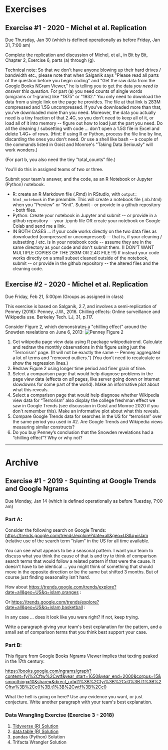 # Exercises

## Exercise #1 - 2020 - Michel et al. Replication

Due Thursday, Jan 30 (which is defined operationally as before Friday, Jan 31, 7:00 am)

Complete the replication and discussion of Michel, et al., in Bit by Bit, Chapter 2, Exercise 6, parts (a) through (g).

Technical note: So that we don't have anyone blowing up their hard drives / bandwidth etc., please note that when Salganik says "Please read all parts of the question before you begin coding" and "Get the raw data from the Google Books NGram Viewer," he is telling you to get the data *you need to answer this question.* For part (a) you need counts of single words (unigrams or 1-grams) like "1875" or "1932." You only need to download the data from a single link on the page he provides. The file at that link is 283M compressed and 1.5G uncompressed. If you've downloaded more than that, you've downloaded more than you need. Moreover, the data you actually need is a tiny fraction of that 2.4G, so you don't need to keep all of it, or load all of it into memory -- figure out how to load just the part you need. Do all the cleaning / subsetting with code ... don't open a 1.5G file in Excel and delete 1.4G+ of rows. (Hint: If using R or Python, process the file line by line, discarding the ones you don't need. Or use a shell like bash -- a couple of the commands listed in Goist and Monroe's "Taking Data Seriously" will work wonders.)

(For part b, you also need the tiny "total_counts" file.)

You'll do this in assigned teams of two or three.

Submit your team's answer, and the code, as an R Notebook or Jupyter (Python) notebook. 

* R: create an R Markdown file (.Rmd) in RStudio, with `output: html_notebook` in the preamble. This will create a notebook file (.nb.html) when you "Preview" or "Knit". Submit - or provide in a github repository - both files. 
* Python: Create your notebook in Jupyter and submit -- or provide in a github repository -- your .ipynb file OR create your notebook on Google Colab and send me a link. 
* IN BOTH CASES ... if your code works directly on the two data files as downloaded (compressed or uncompressed) -- that is, if your cleaning / subsetting / etc. is in your notebook code -- assume they are in the same directory as your code and don't submit them. (I DON'T WANT MULTIPLE COPIES OF THE 283M  OR 2.4G FILE !!!) If instead your code works directly on a small subset cleaned outside of the notebook, submit -- or provide in the github repository -- the altered files and the cleaning code. 

## Exercise #2 - 2020 - Michel et al. Replication

Due Friday, Feb 21, 5:00pm (Groups as assigned in class)

This exercise is based on Salganik, 2.7, and involves a semi-replication of Penney (2016): Penney, J.W., 2016. Chilling effects: Online surveillance and Wikipedia use. Berkeley Tech. LJ, 31, p.117.

Consider Figure 2, which demonstrates a "chilling effect" around the Snowden revelations on June 6, 2013: ![Penney Figure 2]("Penney2016RegressionDiscontinuity.jpeg")

1. Get wikipedia page view data using R package wikipediatrend. Calculate and redraw the monthly observations in this figure using just the "Terrorism" page. (It will not be exactly the same -- Penney aggregated a lot of terms and "removed outliers.") (You don't need to recalculate or show the regression lines.) 
2. Redraw Figure 2 using longer time period and finer grain of time.
3. Select a comparison page that would help diagnose problems in the page view data (effects on *all* pages, like server going down or internet slowdowns for some part of the world). Make an informative plot about what this reveals.
4. Select a comparison page that would help diagnose whether Wikipedia view data for “Terrorism” also display the college freshman effect we saw in Google Trends (see discussion in Goist and Monroe 2020 if you don't remember this). Make an informative plot about what this reveals.
5. Compare Google Trends data for searches in the US for “terrorism” over the same period you used in #2. Are Google Trends and Wikipedia views measuring similar constructs?
6. Do you buy Penney’s conclusion that the Snowden revelations had a “chilling effect”? Why or why not?


----



# Archive


## Exercise #1 - 2019 - Squinting at Google Trends and Google Ngrams
Due Monday, Jan 14 (which is defined operationally as before Tuesday, 7:00 am)

### Part A:

Consider the following search on Google Trends: <https://trends.google.com/trends/explore?date=all&geo=US&q=islam> (relative use of the search term "islam" in the US for all time available.

<script type="text/javascript" src="https://ssl.gstatic.com/trends_nrtr/1671_RC04/embed_loader.js"></script> <script type="text/javascript"> trends.embed.renderExploreWidget("TIMESERIES", {"comparisonItem":[{"keyword":"islam","geo":"US","time":"2004-01-01 2019-01-07"}],"category":0,"property":""}, {"exploreQuery":"date=all&geo=US&q=islam","guestPath":"https://trends.google.com:443/trends/embed/"}); </script>

You can see what appears to be a seasonal pattern. I want your team to discuss what you think the cause of that is and try to think of comparison search terms that would follow a related pattern if that were the cause. It doesn't have to be identical ... you might think of something that should move in the opposite direction or be the same but shifted 3 months. But of course just finding seasonality isn't hard. 

How about <https://trends.google.com/trends/explore?date=all&geo=US&q=islam,oranges> :

<script type="text/javascript" src="https://ssl.gstatic.com/trends_nrtr/1671_RC04/embed_loader.js"></script> <script type="text/javascript"> trends.embed.renderExploreWidget("TIMESERIES", {"comparisonItem":[{"keyword":"islam","geo":"US","time":"2004-01-01 2019-01-07"},{"keyword":"oranges","geo":"US","time":"2004-01-01 2019-01-07"}],"category":0,"property":""}, {"exploreQuery":"date=all&geo=US&q=islam,oranges","guestPath":"https://trends.google.com:443/trends/embed/"}); </script> 


Or <https://trends.google.com/trends/explore?date=all&geo=US&q=islam,basketball> :

<script type="text/javascript" src="https://ssl.gstatic.com/trends_nrtr/1671_RC04/embed_loader.js"></script> <script type="text/javascript"> trends.embed.renderExploreWidget("TIMESERIES", {"comparisonItem":[{"keyword":"islam","geo":"US","time":"2004-01-01 2019-01-07"},{"keyword":"basketball","geo":"US","time":"2004-01-01 2019-01-07"}],"category":0,"property":""}, {"exploreQuery":"date=all&geo=US&q=islam,basketball","guestPath":"https://trends.google.com:443/trends/embed/"}); </script>


In any case ... does it look like you were right? If not, keep trying.

Write a paragraph giving your team's best explanation for the pattern, and a small set of comparison terms that you think best support your case. 

### Part B:

This figure from Google Books Ngrams Viewer implies that texting peaked in the 17th century:

<https://books.google.com/ngrams/graph?content=fyi%2Cftw%2Cwtf&year_start=1650&year_end=2000&corpus=15&smoothing=10&share=&direct_url=t1%3B%2Cfyi%3B%2Cc0%3B.t1%3B%2Cftw%3B%2Cc0%3B.t1%3B%2Cwtf%3B%2Cc0>

What the hell is going on here? Use any evidence you want, or just conjecture. Write another paragraph with your team's best explanation. 





### Data Wrangling Exercise (Exercise 3 - 2018)

1. [Tidyverse (R) Solution](https://burtmonroe.github.io/SoDA501/Exercises/Exercise3-2018/TidyverseSolution)
2. [data.table (R) Solution](https://burtmonroe.github.io/SoDA501/Exercises/Exercise3-2018/data.tableSolution)
3. pandas (Python) Solution
4. Trifacta Wrangler Solution
